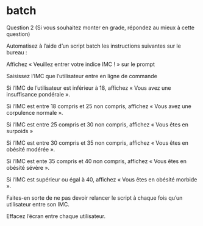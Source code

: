 # batch


Question 2   (Si vous souhaitez monter en grade, répondez au mieux à cette question)

Automatisez à l’aide d’un script batch les instructions suivantes sur le bureau :

Affichez « Veuillez entrer votre indice IMC ! » sur le prompt

Saisissez l’IMC que l’utilisateur entre en ligne de commande

Si l’IMC de l’utilisateur est inférieur à 18, affichez « Vous avez une insuffisance pondérale ».

Si l’IMC est entre 18 compris et 25 non compris, affichez « Vous avez une corpulence normale ».

Si l’IMC est entre 25 compris et 30 non compris, affichez « Vous êtes en surpoids »

Si l’IMC est entre 30 compris et 35 non compris, affichez « Vous êtes en obésité modérée ».

Si l’IMC est ente 35 compris et 40 non compris, affichez « Vous êtes en obésité sévère ».

Si l’IMC est supérieur ou égal à 40, affichez « Vous êtes en obésité morbide ».

Faites-en sorte de ne pas devoir relancer le script à chaque fois qu’un utilisateur entre son IMC.

Effacez l’écran entre chaque utilisateur.

